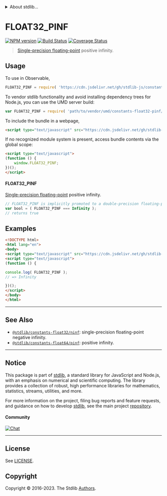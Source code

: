 <!--

@license Apache-2.0

Copyright (c) 2018 The Stdlib Authors.

Licensed under the Apache License, Version 2.0 (the "License");
you may not use this file except in compliance with the License.
You may obtain a copy of the License at

   http://www.apache.org/licenses/LICENSE-2.0

Unless required by applicable law or agreed to in writing, software
distributed under the License is distributed on an "AS IS" BASIS,
WITHOUT WARRANTIES OR CONDITIONS OF ANY KIND, either express or implied.
See the License for the specific language governing permissions and
limitations under the License.

-->


<details>
  <summary>
    About stdlib...
  </summary>
  <p>We believe in a future in which the web is a preferred environment for numerical computation. To help realize this future, we've built stdlib. stdlib is a standard library, with an emphasis on numerical and scientific computation, written in JavaScript (and C) for execution in browsers and in Node.js.</p>
  <p>The library is fully decomposable, being architected in such a way that you can swap out and mix and match APIs and functionality to cater to your exact preferences and use cases.</p>
  <p>When you use stdlib, you can be absolutely certain that you are using the most thorough, rigorous, well-written, studied, documented, tested, measured, and high-quality code out there.</p>
  <p>To join us in bringing numerical computing to the web, get started by checking us out on <a href="https://github.com/stdlib-js/stdlib">GitHub</a>, and please consider <a href="https://opencollective.com/stdlib">financially supporting stdlib</a>. We greatly appreciate your continued support!</p>
</details>

# FLOAT32_PINF

[![NPM version][npm-image]][npm-url] [![Build Status][test-image]][test-url] [![Coverage Status][coverage-image]][coverage-url] <!-- [![dependencies][dependencies-image]][dependencies-url] -->

> [Single-precision floating-point][ieee754] positive infinity.



<section class="usage">

## Usage

To use in Observable,

```javascript
FLOAT32_PINF = require( 'https://cdn.jsdelivr.net/gh/stdlib-js/constants-float32-pinf@v0.1.1-umd/browser.js' )
```

To vendor stdlib functionality and avoid installing dependency trees for Node.js, you can use the UMD server build:

```javascript
var FLOAT32_PINF = require( 'path/to/vendor/umd/constants-float32-pinf/index.js' )
```

To include the bundle in a webpage,

```html
<script type="text/javascript" src="https://cdn.jsdelivr.net/gh/stdlib-js/constants-float32-pinf@v0.1.1-umd/browser.js"></script>
```

If no recognized module system is present, access bundle contents via the global scope:

```html
<script type="text/javascript">
(function () {
    window.FLOAT32_PINF;
})();
</script>
```

#### FLOAT32_PINF

[Single-precision floating-point][ieee754] positive infinity.

```javascript
// FLOAT32_PINF is implicitly promoted to a double-precision floating-point number...
var bool = ( FLOAT32_PINF === Infinity );
// returns true
```

</section>

<!-- /.usage -->

<section class="examples">

## Examples

<!-- eslint no-undef: "error" -->

```html
<!DOCTYPE html>
<html lang="en">
<body>
<script type="text/javascript" src="https://cdn.jsdelivr.net/gh/stdlib-js/constants-float32-pinf@v0.1.1-umd/browser.js"></script>
<script type="text/javascript">
(function () {

console.log( FLOAT32_PINF );
// => Infinity

})();
</script>
</body>
</html>
```

</section>

<!-- /.examples -->

<!-- C interface documentation. -->



<!-- Section for related `stdlib` packages. Do not manually edit this section, as it is automatically populated. -->

<section class="related">

* * *

## See Also

-   <span class="package-name">[`@stdlib/constants-float32/ninf`][@stdlib/constants/float32/ninf]</span><span class="delimiter">: </span><span class="description">single-precision floating-point negative infinity.</span>
-   <span class="package-name">[`@stdlib/constants-float64/pinf`][@stdlib/constants/float64/pinf]</span><span class="delimiter">: </span><span class="description">positive infinity.</span>

</section>

<!-- /.related -->

<!-- Section for all links. Make sure to keep an empty line after the `section` element and another before the `/section` close. -->


<section class="main-repo" >

* * *

## Notice

This package is part of [stdlib][stdlib], a standard library for JavaScript and Node.js, with an emphasis on numerical and scientific computing. The library provides a collection of robust, high performance libraries for mathematics, statistics, streams, utilities, and more.

For more information on the project, filing bug reports and feature requests, and guidance on how to develop [stdlib][stdlib], see the main project [repository][stdlib].

#### Community

[![Chat][chat-image]][chat-url]

---

## License

See [LICENSE][stdlib-license].


## Copyright

Copyright &copy; 2016-2023. The Stdlib [Authors][stdlib-authors].

</section>

<!-- /.stdlib -->

<!-- Section for all links. Make sure to keep an empty line after the `section` element and another before the `/section` close. -->

<section class="links">

[npm-image]: http://img.shields.io/npm/v/@stdlib/constants-float32-pinf.svg
[npm-url]: https://npmjs.org/package/@stdlib/constants-float32-pinf

[test-image]: https://github.com/stdlib-js/constants-float32-pinf/actions/workflows/test.yml/badge.svg?branch=v0.1.1
[test-url]: https://github.com/stdlib-js/constants-float32-pinf/actions/workflows/test.yml?query=branch:v0.1.1

[coverage-image]: https://img.shields.io/codecov/c/github/stdlib-js/constants-float32-pinf/main.svg
[coverage-url]: https://codecov.io/github/stdlib-js/constants-float32-pinf?branch=main

<!--

[dependencies-image]: https://img.shields.io/david/stdlib-js/constants-float32-pinf.svg
[dependencies-url]: https://david-dm.org/stdlib-js/constants-float32-pinf/main

-->

[chat-image]: https://img.shields.io/gitter/room/stdlib-js/stdlib.svg
[chat-url]: https://app.gitter.im/#/room/#stdlib-js_stdlib:gitter.im

[stdlib]: https://github.com/stdlib-js/stdlib

[stdlib-authors]: https://github.com/stdlib-js/stdlib/graphs/contributors

[umd]: https://github.com/umdjs/umd
[es-module]: https://developer.mozilla.org/en-US/docs/Web/JavaScript/Guide/Modules

[deno-url]: https://github.com/stdlib-js/constants-float32-pinf/tree/deno
[umd-url]: https://github.com/stdlib-js/constants-float32-pinf/tree/umd
[esm-url]: https://github.com/stdlib-js/constants-float32-pinf/tree/esm
[branches-url]: https://github.com/stdlib-js/constants-float32-pinf/blob/main/branches.md

[stdlib-license]: https://raw.githubusercontent.com/stdlib-js/constants-float32-pinf/main/LICENSE

[ieee754]: https://en.wikipedia.org/wiki/IEEE_754-1985

<!-- <related-links> -->

[@stdlib/constants/float32/ninf]: https://github.com/stdlib-js/constants-float32-ninf/tree/umd

[@stdlib/constants/float64/pinf]: https://github.com/stdlib-js/constants-float64-pinf/tree/umd

<!-- </related-links> -->

</section>

<!-- /.links -->
